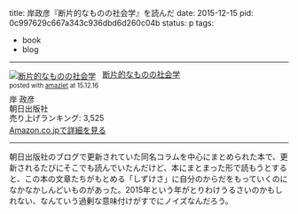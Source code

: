 title: 岸政彦『断片的なものの社会学』を読んだ
date: 2015-12-15
pid: 0c997629c667a343c936dbd6d260c04b
status: p
tags:
- book
- blog
---

<div class="amazlet-box" style="margin-bottom:0px;"><div class="amazlet-image" style="float:left;margin:0px 12px 1px 0px;"><a href="http://www.amazon.co.jp/exec/obidos/ASIN/4255008515/dotimpact-22/ref=nosim/" name="amazletlink" target="_blank"><img src="http://ecx.images-amazon.com/images/I/51RI7RB03SL._SL160_.jpg" alt="断片的なものの社会学" style="border: none;" /></a></div><div class="amazlet-info" style="line-height:120%; margin-bottom: 10px"><div class="amazlet-name" style="margin-bottom:10px;line-height:120%"><a href="http://www.amazon.co.jp/exec/obidos/ASIN/4255008515/dotimpact-22/ref=nosim/" name="amazletlink" target="_blank">断片的なものの社会学</a><div class="amazlet-powered-date" style="font-size:80%;margin-top:5px;line-height:120%">posted with <a href="http://www.amazlet.com/" title="amazlet" target="_blank">amazlet</a> at 15.12.16</div></div><div class="amazlet-detail">岸 政彦 <br />朝日出版社 <br />売り上げランキング: 3,525<br /></div><div class="amazlet-sub-info" style="float: left;"><div class="amazlet-link" style="margin-top: 5px"><a href="http://www.amazon.co.jp/exec/obidos/ASIN/4255008515/dotimpact-22/ref=nosim/" name="amazletlink" target="_blank">Amazon.co.jpで詳細を見る</a></div></div></div><div class="amazlet-footer" style="clear: left"></div></div>

---- 

朝日出版社のブログで更新されていた同名コラムを中心にまとめられた本で、更新されるたびにそこでも読んでいたんだけど、本にまとまった形で読もうとすると、この本の文章たちがもとめる「しずけさ」に自分のからだをもっていくのになかなかしんどいものがあった。2015年という年がとりわけうるさいのかもしれない、なんていう過剰な意味付けがすでにノイズなんだろう。